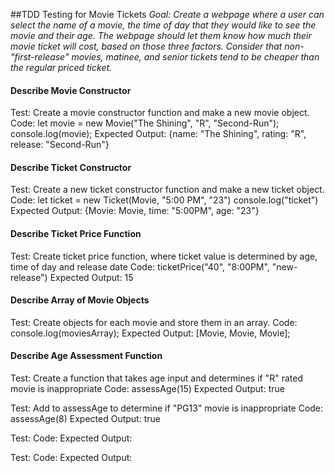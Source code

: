 ##TDD Testing for Movie Tickets
_Goal: Create a webpage where a user can select the name of a movie, the time of day that they would like to see the movie and their age. The webpage should let them know how much their movie ticket will cost, based on those three factors. Consider that non-"first-release" movies, matinee, and senior tickets tend to be cheaper than the regular priced ticket._

#### Describe Movie Constructor

Test: Create a movie constructor function and make a new movie object.
Code: let movie = new Movie("The Shining", "R", "Second-Run");
console.log(movie);
Expected Output: {name: "The Shining", rating: "R", release: "Second-Run"}

#### Describe Ticket Constructor

Test: Create a new ticket constructor function and make a new ticket object.
Code: let ticket = new Ticket(Movie, "5:00 PM", "23")
console.log("ticket")
Expected Output: {Movie: Movie, time: "5:00PM", age: "23"}

#### Describe Ticket Price Function

Test: Create ticket price function, where ticket value is determined by age, time of day and release date
Code: ticketPrice("40", "8:00PM", "new-release")
Expected Output: 15

#### Describe Array of Movie Objects

Test: Create objects for each movie and store them in an array.
Code: console.log(moviesArray);
Expected Output: [Movie, Movie, Movie];

#### Describe Age Assessment Function

Test: Create a function that takes age input and determines if "R" rated movie is inappropriate
Code: assessAge(15)
Expected Output: true

Test: Add to assessAge to determine if "PG13" movie is inappropriate
Code: assessAge(8)
Expected Output: true

Test: 
Code:
Expected Output:

Test: 
Code:
Expected Output:
